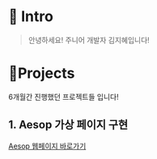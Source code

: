 # 👋 Intro
> 안녕하세요! 주니어 개발자 김지혜입니다!

# 📝Projects
6개월간 진행했던 프로젝트들 입니다!

## 1. Aesop 가상 페이지 구현
[Aesop 웹페이지 바로가기](https://www.notion.so/2024-af5738f2fc584769baaad1014b387c50)
